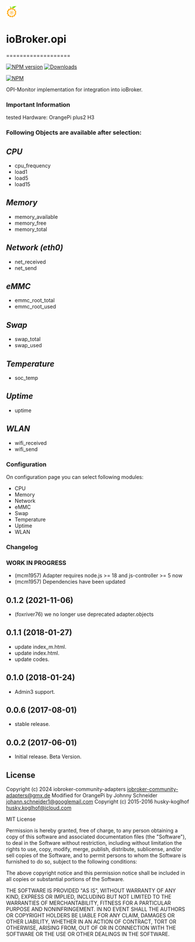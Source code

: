 ![Logo](admin/opi.png)
# ioBroker.opi
===================

[![NPM version](http://img.shields.io/npm/v/iobroker.opi.svg)](https://www.npmjs.com/package/iobroker.opi)
[![Downloads](https://img.shields.io/npm/dm/iobroker.opi.svg)](https://www.npmjs.com/package/iobroker.opi)

[![NPM](https://nodei.co/npm/iobroker.opi.png?downloads=true)](https://nodei.co/npm/iobroker.opi/)

OPI-Monitor implementation for integration into ioBroker.

### Important Information

tested Hardware: OrangePi plus2 H3


### Following Objects are available after selection:

## *CPU*
- cpu_frequency
- load1
- load5
- load15

## *Memory*
- memory_available
- memory_free
- memory_total

## *Network (eth0)*
- net_received
- net_send

## *eMMC*
- emmc_root_total
- emmc_root_used

## *Swap*
- swap_total
- swap_used

## *Temperature*
- soc_temp

## *Uptime*
- uptime

## *WLAN*
- wifi_received
- wifi_send

### Configuration
On configuration page you can select following modules:

- CPU
- Memory
- Network
- eMMC
- Swap
- Temperature
- Uptime
- WLAN

### Changelog
<!--
	Placeholder for the next version (at the beginning of the line):
	### **WORK IN PROGRESS**
-->
### **WORK IN PROGRESS**
- (mcm1957) Adapter requires node.js >= 18 and js-controller >= 5 now
- (mcm1957) Dependencies have been updated

## 0.1.2 (2021-11-06)
* (foxriver76) we no longer use deprecated adapter.objects

## 0.1.1 (2018-01-27)
- update index_m.html.
- update index.html.
- update codes.

## 0.1.0 (2018-01-24)
- Admin3 support.

## 0.0.6 (2017-08-01)
- stable release.

## 0.0.2 (2017-06-01)
- Initial release. Beta Version.


## License
Copyright (c) 2024 iobroker-community-adapters <iobroker-community-adapters@gmx.de>
Modified for OrangePi by Johnny Schneider <johann.schneider1@googlemail.com>
Copyright (c) 2015-2016 husky-koglhof <husky.koglhof@icloud.com>

MIT License

Permission is hereby granted, free of charge, to any person obtaining a copy
of this software and associated documentation files (the "Software"), to deal
in the Software without restriction, including without limitation the rights
to use, copy, modify, merge, publish, distribute, sublicense, and/or sell
copies of the Software, and to permit persons to whom the Software is
furnished to do so, subject to the following conditions:

The above copyright notice and this permission notice shall be included in all
copies or substantial portions of the Software.

THE SOFTWARE IS PROVIDED "AS IS", WITHOUT WARRANTY OF ANY KIND, EXPRESS OR
IMPLIED, INCLUDING BUT NOT LIMITED TO THE WARRANTIES OF MERCHANTABILITY,
FITNESS FOR A PARTICULAR PURPOSE AND NONINFRINGEMENT. IN NO EVENT SHALL THE
AUTHORS OR COPYRIGHT HOLDERS BE LIABLE FOR ANY CLAIM, DAMAGES OR OTHER
LIABILITY, WHETHER IN AN ACTION OF CONTRACT, TORT OR OTHERWISE, ARISING FROM,
OUT OF OR IN CONNECTION WITH THE SOFTWARE OR THE USE OR OTHER DEALINGS IN THE
SOFTWARE.

